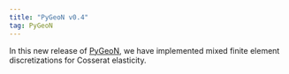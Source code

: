 ```yaml
---
title: "PyGeoN v0.4"
tag: PyGeoN
---
```


In this new release of [PyGeoN](https://github.com/compgeo-mox/pygeon), we have implemented mixed finite element discretizations for Cosserat elasticity.